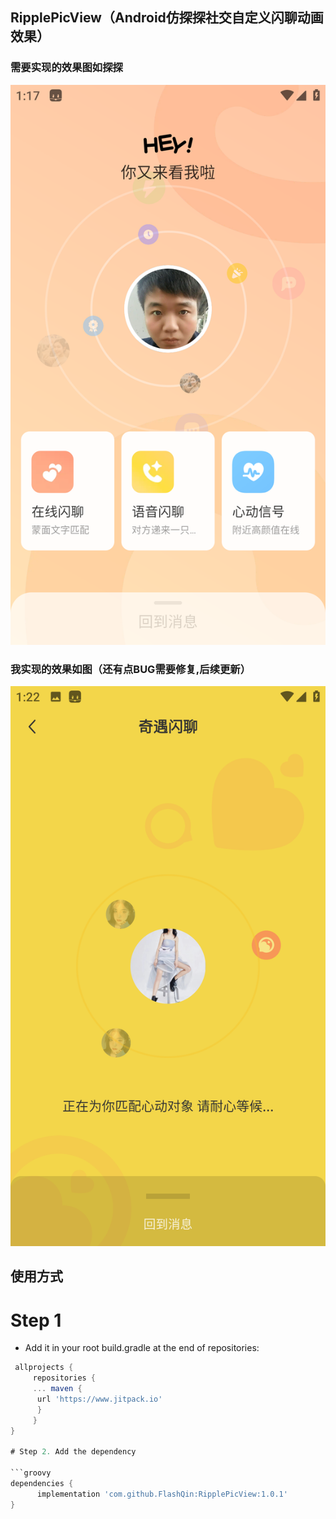## RipplePicView（Android仿探探社交自定义闪聊动画效果）
### 需要实现的效果图如探探

![默认](images/Screenshot_20230130-131719.png)

### 我实现的效果如图（还有点BUG需要修复,后续更新）
![默认](images/Screenshot_20230130-132234.png)

## 使用方式
# Step 1
* Add it in your root build.gradle at the end of repositories:
```groovy 
 allprojects {
     repositories { 
     ... maven {
      url 'https://www.jitpack.io' 
      } 
     } 
}

# Step 2. Add the dependency

```groovy  
dependencies {
	  implementation 'com.github.FlashQin:RipplePicView:1.0.1'
}

